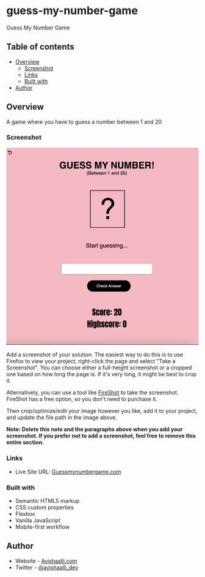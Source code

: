 # guess-my-number-game
Guess My Number Game



## Table of contents

- [Overview](#overview)
  - [Screenshot](#screenshot)
  - [Links](#links)
  - [Built with](#built-with)
- [Author](#author)




## Overview

A game where you have to guess a number between 1 and 20

### Screenshot

![](./photos/screenshot.jpg)

Add a screenshot of your solution. The easiest way to do this is to use Firefox to view your project, right-click the page and select "Take a Screenshot". You can choose either a full-height screenshot or a cropped one based on how long the page is. If it's very long, it might be best to crop it.

Alternatively, you can use a tool like [FireShot](https://getfireshot.com/) to take the screenshot. FireShot has a free option, so you don't need to purchase it.

Then crop/optimize/edit your image however you like, add it to your project, and update the file path in the image above.

**Note: Delete this note and the paragraphs above when you add your screenshot. If you prefer not to add a screenshot, feel free to remove this entire section.**

### Links

- Live Site URL: [Guessmynumbergame.com](https://guessmynumbergamebyayisha.netlify.app/)


### Built with

- Semantic HTML5 markup
- CSS custom properties
- Flexbox
- Vanilla JavaScript
- Mobile-first workflow





## Author

- Website - [Ayishaalli.com](https://www.ayishaalli.com)
- Twitter - [@ayishaalli_dev](https://www.twitter.com/ayishaalli_dev)



